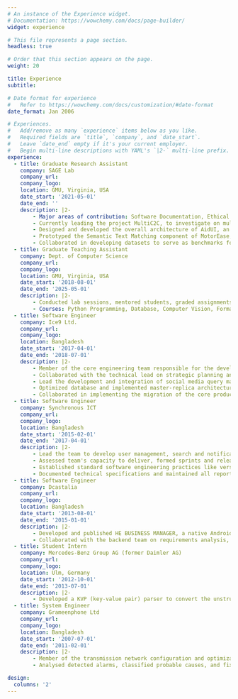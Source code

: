 ```yaml
---
# An instance of the Experience widget.
# Documentation: https://wowchemy.com/docs/page-builder/
widget: experience

# This file represents a page section.
headless: true

# Order that this section appears on the page.
weight: 20

title: Experience
subtitle:

# Date format for experience
#   Refer to https://wowchemy.com/docs/customization/#date-format
date_format: Jan 2006

# Experiences.
#   Add/remove as many `experience` items below as you like.
#   Required fields are `title`, `company`, and `date_start`.
#   Leave `date_end` empty if it's your current employer.
#   Begin multi-line descriptions with YAML's `|2-` multi-line prefix.
experience:
  - title: Graduate Research Assistant
    company: SAGE Lab
    company_url:
    company_logo:
    location: GMU, Virginia, USA
    date_start: '2021-05-01'
    date_end: ''
    description: |2-
        - Major areas of contribution: Software Documentation, Ethical Software Design, Software Accessibility.
        - Currently leading the project MultiC2C, to investigate on multimodal-LLMs capabilities in capturing UI semantics for code summarization.
        - Designed and developed the overall architecture of AidUI, an automated approach to detect and localize deceptive design patterns on UIs.
        - Prototyped the Semantic Text Matching component of MotorEase, an approach to detect motor‑impairment accessibility violations in app UIs.
        - Collaborated in developing datasets to serve as benchmarks for Software Evolution, Bug Reporting and Bug Localization.
  - title: Graduate Teaching Assistant
    company: Dept. of Computer Science
    company_url:
    company_logo:
    location: GMU, Virginia, USA
    date_start: '2018-08-01'
    date_end: '2025-05-01'
    description: |2-
        - Conducted lab sessions, mentored students, graded assignments, and proctored exams.
        - Courses: Python Programming, Database, Computer Vision, Formal Methods.
  - title: Software Engineer
    company: Ice9 Ltd.
    company_url:
    company_logo:
    location: Bangladesh
    date_start: '2017-04-01'
    date_end: '2018-07-01'
    description: |2-
        - Member of the core engineering team responsible for the development and maintenance of SMASHBOARD.CO, a social CRM product.
        - Collaborated with the technical lead on strategic planning and decision‑making for architecture design, development, testing and deployment.
        - Lead the development and integration of social media query management and analytics module for INSTAGRAM.
        - Optimized database and implemented master-replica architecture to resolve the synchronization delay of real time social media queries.
        - Collaborated in implementing the migration of the core product from Rackspace to AWS.
  - title: Software Engineer
    company: Synchronous ICT
    company_url:
    company_logo:
    location: Bangladesh
    date_start: '2015-02-01'
    date_end: '2017-04-01'
    description: |2-
        - Lead the team to develop user management, search and notification platforms of project COMX, an in‑house application framework.
        - Assessed team's capacity to deliver, formed sprints and released duration based development milestones.
        - Established standard software engineering practices like version controlling, issue and project tracking.
        - Documented technical specifications and maintained all reports pertaining to the development process.
  - title: Software Engineer
    company: Dcastalia
    company_url:
    company_logo:
    location: Bangladesh
    date_start: '2013-08-01'
    date_end: '2015-01-01'
    description: |2-
        - Developed and published HE BUSINESS MANAGER, a native Android app for inventory management of healthcare products.
        - Collaborated with the backend team on requirements analysis, architecture design, development, testing and deployment.
  - title: Student Intern
    company: Mercedes‑Benz Group AG (former Daimler AG)
    company_url:
    company_logo:
    location: Ulm, Germany
    date_start: '2012-10-01'
    date_end: '2013-07-01'
    description: |2-
        - Developed a KVP (key‑value pair) parser to convert the unstructured stream of environment perception data into a canonical form.
  - title: System Engineer
    company: Grameenphone Ltd
    company_url:
    company_logo:
    location: Bangladesh
    date_start: '2007-07-01'
    date_end: '2011-02-01'
    description: |2-
        - Member of the transmission network configuration and optimization team to serve over 20 million mobile users.
        - Analysed detected alarms, classified probable causes, and fixed or escalated issues to the concerned stakeholders.

design:
  columns: '2'
---
```

